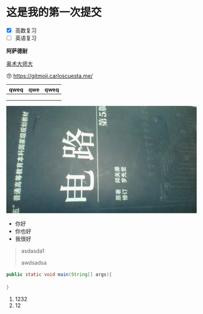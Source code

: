 # 这是我的第一次提交

- [x] 高数复习
- [ ] 英语复习

**阿萨德耐**

<u>奥术大师大</u>



:kissing_smiling_eyes: https://gitmoji.carloscuesta.me/

| qweq | qwe  | qweq |
| ---- | ---- | ---- |
|      |      |      |
|      |      |      |
|      |      |      |

![电路](./assets/pipei.jpg)

+ 你好
+ 你也好
+ 我很好

> asdasda1
>
> awdsadsa



```java
public static void main(String[] args){
    
}
```



1. 1232
2. 12